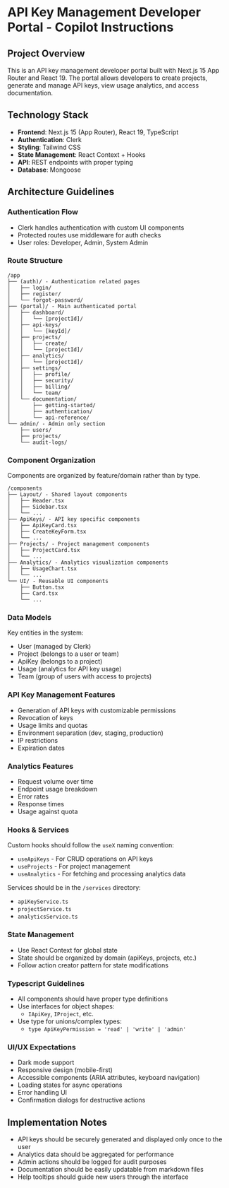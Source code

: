 # API Key Management Developer Portal - Copilot Instructions

## Project Overview
This is an API key management developer portal built with Next.js 15 App Router and React 19. The portal allows developers to create projects, generate and manage API keys, view usage analytics, and access documentation.

## Technology Stack
- **Frontend**: Next.js 15 (App Router), React 19, TypeScript
- **Authentication**: Clerk
- **Styling**: Tailwind CSS
- **State Management**: React Context + Hooks
- **API**: REST endpoints with proper typing
- **Database**: Mongoose

## Architecture Guidelines

### Authentication Flow
- Clerk handles authentication with custom UI components
- Protected routes use middleware for auth checks
- User roles: Developer, Admin, System Admin

### Route Structure
```
/app
├── (auth)/ - Authentication related pages
│   ├── login/
│   ├── register/
│   └── forgot-password/
├── (portal)/ - Main authenticated portal
│   ├── dashboard/
│   │   └── [projectId]/
│   ├── api-keys/
│   │   └── [keyId]/
│   ├── projects/
│   │   ├── create/
│   │   └── [projectId]/
│   ├── analytics/
│   │   └── [projectId]/
│   ├── settings/
│   │   ├── profile/
│   │   ├── security/
│   │   ├── billing/
│   │   └── team/
│   └── documentation/
│       ├── getting-started/
│       ├── authentication/
│       └── api-reference/
└── admin/ - Admin only section
    ├── users/
    ├── projects/
    └── audit-logs/
```

### Component Organization
Components are organized by feature/domain rather than by type.

```
/components
├── Layout/ - Shared layout components
│   ├── Header.tsx
│   ├── Sidebar.tsx
│   └── ...
├── ApiKeys/ - API key specific components
│   ├── ApiKeyCard.tsx
│   ├── CreateKeyForm.tsx
│   └── ...
├── Projects/ - Project management components
│   ├── ProjectCard.tsx
│   └── ...
├── Analytics/ - Analytics visualization components
│   ├── UsageChart.tsx
│   └── ...
└── UI/ - Reusable UI components
    ├── Button.tsx
    ├── Card.tsx
    └── ...
```

### Data Models
Key entities in the system:
- User (managed by Clerk)
- Project (belongs to a user or team)
- ApiKey (belongs to a project)
- Usage (analytics for API key usage)
- Team (group of users with access to projects)

### API Key Management Features
- Generation of API keys with customizable permissions
- Revocation of keys
- Usage limits and quotas
- Environment separation (dev, staging, production)
- IP restrictions
- Expiration dates

### Analytics Features
- Request volume over time
- Endpoint usage breakdown
- Error rates
- Response times
- Usage against quota

### Hooks & Services
Custom hooks should follow the `useX` naming convention:
- `useApiKeys` - For CRUD operations on API keys
- `useProjects` - For project management
- `useAnalytics` - For fetching and processing analytics data

Services should be in the `/services` directory:
- `apiKeyService.ts`
- `projectService.ts`
- `analyticsService.ts`

### State Management
- Use React Context for global state
- State should be organized by domain (apiKeys, projects, etc.)
- Follow action creator pattern for state modifications

### Typescript Guidelines
- All components should have proper type definitions
- Use interfaces for object shapes:
  - `IApiKey`, `IProject`, etc.
- Use type for unions/complex types:
  - `type ApiKeyPermission = 'read' | 'write' | 'admin'`

### UI/UX Expectations
- Dark mode support
- Responsive design (mobile-first)
- Accessible components (ARIA attributes, keyboard navigation)
- Loading states for async operations
- Error handling UI
- Confirmation dialogs for destructive actions

## Implementation Notes
- API keys should be securely generated and displayed only once to the user
- Analytics data should be aggregated for performance
- Admin actions should be logged for audit purposes
- Documentation should be easily updatable from markdown files
- Help tooltips should guide new users through the interface